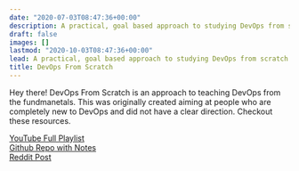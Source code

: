 ```yaml
---
date: "2020-07-03T08:47:36+00:00"
description: A practical, goal based approach to studying DevOps from scratch
draft: false
images: []
lastmod: "2020-10-03T08:47:36+00:00"
lead: A practical, goal based approach to studying DevOps from scratch
title: DevOps From Scratch
---
```

Hey there! DevOps From Scratch is an approach to teaching DevOps from the fundmanetals. This was originally created
aiming at people who are completely new to DevOps and did not have a clear direction. Checkout these resources.


[YouTube Full Playlist](https://www.youtube.com/playlist?list=PLxYCgfC5WpnsAg5LddfjlidAHJNqRUN14)  
[Github Repo with Notes](https://github.com/mansoormajeed/devops-from-scratch)  
[Reddit Post](https://www.reddit.com/r/devops/comments/hne5q0/getting_into_devops_as_a_beginner_is_tricky_my_50/)